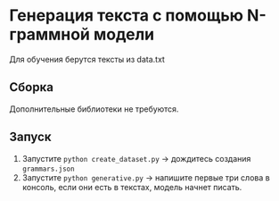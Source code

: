 # Генерация текста с помощью N-граммной модели
Для обучения берутся тексты из data.txt
## Сборка
Дополнительные библиотеки не требуются.
## Запуск
1. Запустите `python create_dataset.py` -> дождитесь создания `grammars.json` 
2. Запустите `python generative.py` -> напишите первые три слова в консоль, если они есть в текстах, модель начнет писать.
